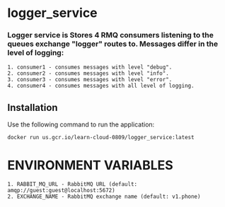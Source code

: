 # logger_service

### Logger service is Stores 4 RMQ consumers listening to the queues exchange "logger" routes to. Messages differ in the level of logging:
    1. consumer1 - consumes messages with level "debug".
    2. consumer2 - consumes messages with level "info".
    3. consumer3 - consumes messages with level "error".
    4. consumer4 - consumes messages with all level of logging.

## Installation
Use the following command to run the application:

    docker run us.gcr.io/learn-cloud-0809/logger_service:latest

# ENVIRONMENT VARIABLES
    1. RABBIT_MQ_URL - RabbitMQ URL (default: amqp://guest:guest@localhost:5672)
    2. EXCHANGE_NAME - RabbitMQ exchange name (default: v1.phone)

